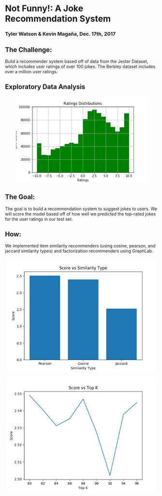 # Not Funny!: A Joke Recommendation System 

### Tyler Watson & Kevin Magaña, Dec. 17th, 2017

## The Challenge: 
Build a recommender system based off of data from the Jester Dataset, which includes user ratings of over 100 jokes. The Berkley 
dataset includes over a million user ratings. 

## Exploratory Data Analysis 

<p align="center"> 
<img src="images/ratings_green.png">
</p>

## The Goal: 
The goal is to build a recommendation system to suggest jokes to users. We will score the model based off of how well we
predicted the top-rated jokes for the user ratings in our test set. 

## How: 
We implemented item similarity recommenders (using cosine, pearson, and jaccard similarity types) and factorization
recommenders using GraphLab. 

<p align="center"> 
<img src="images/item_similarity_score_vs_similarity_type.png">
</p>


<p align="center"> 
<img src="images/topk_score_80_96.png">
</p>


<p align="center"> 
<img src="">
</p>













